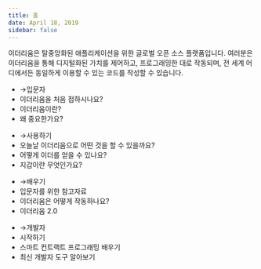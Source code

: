 ```yaml
---
title: 홈
date: April 18, 2019
sidebar: false
---
```


<div class="center">이더리움은 탈중앙화된 애플리케이션을 위한 글로벌 오픈 소스 플랫폼입니다. 여러분은 이더리움을 통해 디지털화된 가치를 제어하고, 프로그래밍한 대로 작동되며, 전 세계 어디에서든 동일하게 이용할 수 있는 코드를 작성할 수 있습니다.</div>

<div class="intro-blocks">

  <router-link to="/ko/beginners/" class="intro-block">

  <ul>
    <li><span class="arrow">→</span>입문자</li>
    <li class="highlight">이더리움을 처음 접하시나요?</li>
    <li>이더리움이란?</li>
    <li>왜 중요한가요?</li>
  </ul>

  </router-link>

  <div class="intro-block">

  <ul>
    <li><router-link to="/ko/use/"><span class="arrow">→</span>사용하기</router-link></li>
    <li><router-link to="/ko/use/#_1-이더리움-디앱-사용하기" class="black">오늘날 이더리움으로 어떤 것을 할 수 있을까요?</router-link></li>
    <li><router-link to="/ko/use/#_2-이더-eth-는-무엇이며-어떻게-획득할-수-있을까요" class="black">어떻게 이더를 얻을 수 있나요?</router-link></li>
    <li><router-link to="/ko/use/#_3-지갑은-무엇이며-어떠한-지갑을-사용해야-할까요" class="black">지갑이란 무엇인가요?</router-link></li>
  </ul>

  </div>

  <div class="intro-block">
    <ul>
      <li><router-link to="/ko/learn/"><span class="arrow">→</span>배우기</router-link></li>
      <li><router-link to="/ko/learn/#이더리움-기초" class="black">입문자를 위한 참고자료</router-link></li>
      <li><router-link to="/ko/learn/#이더리움-작동방식" class="black">이더리움은 어떻게 작동하나요?</router-link></li>
      <li><router-link to="/ko/learn/#이더리움-2-0" class="black">이더리움 2.0</router-link></li>
    </ul>
  </div>

  </router-link>

  <div class="intro-block">
    <ul>
      <li><router-link to="/ko/developers/"><span class="arrow">→</span>개발자</router-link></li>
      <li><router-link to="/ko/developers/#시작하면서" class="black">시작하기</router-link></li>
      <li><router-link to="/ko/developers/#스마트-컨트랙트-언어들" class="black">스마트 컨트랙트 프로그래밍 배우기</router-link></li>
      <li><router-link to="/ko/developers/#개발자-도구" class="black">최신 개발자 도구 알아보기</router-link></li>
    </ul>
  </div>

</div>
